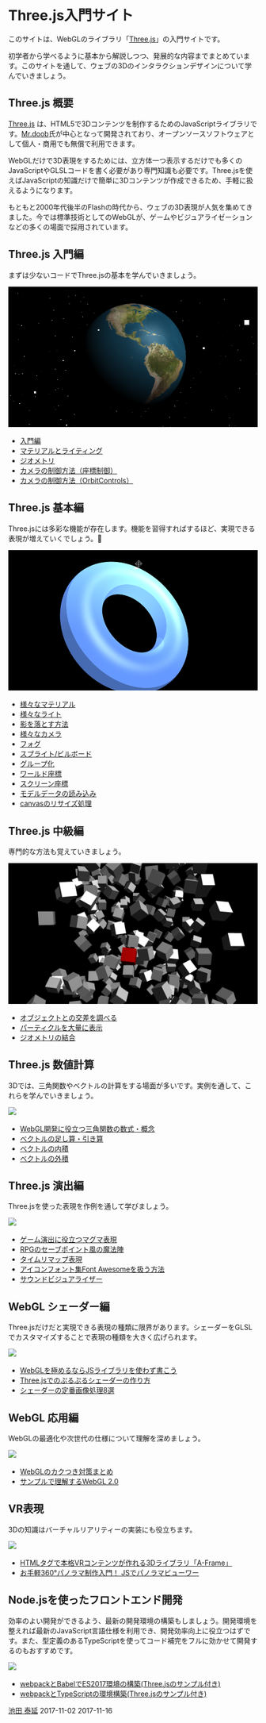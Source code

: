 # Three.js入門サイト

このサイトは、WebGLのライブラリ「[Three.js](https://threejs.org)」の入門サイトです。

初学者から学べるように基本から解説しつつ、発展的な内容までまとめています。このサイトを通して、ウェブの3Dのインタラクションデザインについて学んでいきましょう。




## Three.js 概要

[Three.js](http://www.createjs.com) は、HTML5で3Dコンテンツを制作するためのJavaScriptライブラリです。[Mr.doob](http://mrdoob.com)氏が中心となって開発されており、オープンソースソフトウェアとして個人・商用でも無償で利用できます。

WebGLだけで3D表現をするためには、立方体一つ表示するだけでも多くのJavaScriptやGLSLコードを書く必要があり専門知識も必要です。Three.jsを使えばJavaScriptの知識だけで簡単に3Dコンテンツが作成できるため、手軽に扱えるようになります。

もともと2000年代後半のFlashの時代から、ウェブの3D表現が人気を集めてきました。今では標準技術としてのWebGLが、ゲームやビジュアライゼーションなどの多くの場面で採用されています。


## Three.js 入門編

まずは少ないコードでThree.jsの基本を学んでいきましょう。

![](../imgs/camera_orbitcontrols.png)

- [入門編](quickstart.md)
- [マテリアルとライティング](material_basic.md)
- [ジオメトリ](geometry_general.md)
- [カメラの制御方法（座標制御）](camera_position.md)
- [カメラの制御方法（OrbitControls）](camera_orbitcontrols.md)


## Three.js 基本編

Three.jsには多彩な機能が存在します。機能を習得すればするほど、実現できる表現が増えていくでしょう。


![](../imgs/material_variation_toon.png)


- [様々なマテリアル](material_variation.md)
- [様々なライト](light_variation.md)
- [影を落とす方法](light_shadowmap.md)
- [様々なカメラ](camera_variation.md)
- [フォグ](fog.md)
- [スプライト/ビルボード](sprite.md)
- [グループ化](object_group.md)
- [ワールド座標](position_world.md)
- [スクリーン座標](position_project.md)
- [モデルデータの読み込み](model_basic.md)
- [canvasのリサイズ処理](renderer_resize.md)

## Three.js 中級編

専門的な方法も覚えていきましょう。

![](../imgs/raycast.png)

- [オブジェクトとの交差を調べる](raycast.md)
- [パーティクルを大量に表示](points.md)
- [ジオメトリの結合](geometry_merge.md)

## Three.js 数値計算

3Dでは、三角関数やベクトルの計算をする場面が多いです。実例を通して、これらを学んでいきましょう。

![](https://ics.media/wp-content/uploads/2016/08/1601_trigonometric_function1.jpg)


- [WebGL開発に役立つ三角関数の数式・概念](https://ics.media/entry/10657)
- [ベクトルの足し算・引き算](https://ics.media/entry/15043)
- [ベクトルの内積](https://ics.media/entry/15321)
- [ベクトルの外積](https://ics.media/entry/15467)

## Three.js 演出編

Three.jsを使った表現を作例を通して学びましょう。

![](https://ics.media/wp-content/uploads/2016/11/160907_magma_effect.jpg)

- [ゲーム演出に役立つマグマ表現](https://ics.media/entry/13973)
- [RPGのセーブポイント風の魔法陣](https://ics.media/entry/11401)
- [タイムリマップ表現](https://ics.media/entry/7162)
- [アイコンフォント集Font Awesomeを扱う方法](https://ics.media/entry/8385)
- [サウンドビジュアライザー](https://ics.media/entry/9105)


## WebGL シェーダー編

Three.jsだけだと実現できる表現の種類に限界があります。シェーダーをGLSLでカスタマイズすることで表現の種類を大きく広げられます。

![](https://ics.media/wp-content/uploads/2015/03/150311_eyecatch.png)

- [WebGLを極めるならJSライブラリを使わず書こう](https://ics.media/entry/2663)
- [Three\.jsでのぷるぷるシェーダーの作り方](https://ics.media/entry/3228)
- [シェーダーの定番画像処理8選](https://ics.media/entry/5535)


## WebGL 応用編

WebGLの最適化や次世代の仕様について理解を深めましょう。


![](https://ics.media/wp-content/uploads/2017/07/170706_webgl2_eyecatch.png)

- [WebGLのカクつき対策まとめ](https://ics.media/entry/12930)
- [サンプルで理解するWebGL 2\.0](https://ics.media/entry/16060)


## VR表現

3Dの知識はバーチャルリアリティーの実装にも役立ちます。

![](https://ics.media/wp-content/uploads/2017/01/170112_panorama_eye.jpg)

- [HTMLタグで本格VRコンテンツが作れる3Dライブラリ「A\-Frame」](https://ics.media/entry/13401)
- [お手軽360°パノラマ制作入門！ JSでパノラマビューワー](https://ics.media/entry/14490)


## Node.jsを使ったフロントエンド開発

効率のよい開発ができるよう、最新の開発環境の構築もしましょう。開発環境を整えれば最新のJavaScript言語仕様を利用でき、開発効率向上に役立つはずです。また、型定義のあるTypeScriptを使ってコード補完をフルに効かせて開発するのもおすすめです。

![](https://ics.media/wp-content/uploads/2017/08/170808_eyecatch_webpack_typescript.jpg)

- [webpackとBabelでES2017環境の構築\(Three\.jsのサンプル付き\)](https://ics.media/entry/16028)
- [webpackとTypeScriptの環境構築\(Three\.jsのサンプル付き\)](https://ics.media/entry/16329)


<article-author>[池田 泰延](https://twitter.com/clockmaker)</article-author>
<article-date-published>2017-11-02</article-date-published>
<article-date-modified>2017-11-16</article-date-modified>
